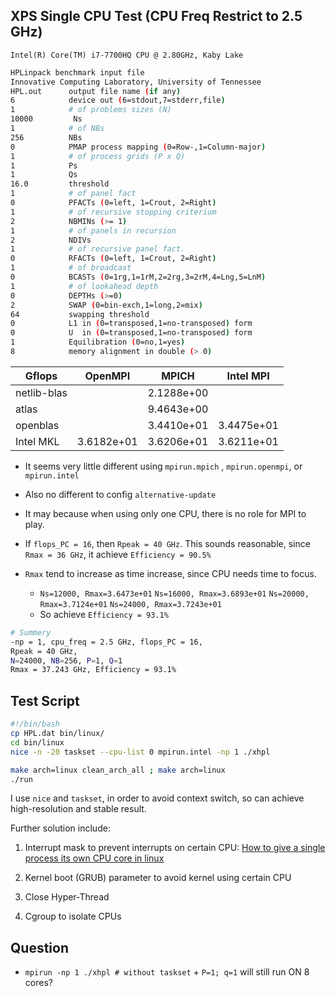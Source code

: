 ## XPS Single CPU Test (CPU Freq Restrict to 2.5 GHz)

`Intel(R) Core(TM) i7-7700HQ CPU @ 2.80GHz, Kaby Lake`

```bash
HPLinpack benchmark input file
Innovative Computing Laboratory, University of Tennessee
HPL.out      output file name (if any)
6            device out (6=stdout,7=stderr,file)
1            # of problems sizes (N)
10000         Ns
1            # of NBs
256          NBs
0            PMAP process mapping (0=Row-,1=Column-major)
1            # of process grids (P x Q)
1            Ps
1            Qs
16.0         threshold
1            # of panel fact
0            PFACTs (0=left, 1=Crout, 2=Right)
1            # of recursive stopping criterium
2            NBMINs (>= 1)
1            # of panels in recursion
2            NDIVs
1            # of recursive panel fact.
0            RFACTs (0=left, 1=Crout, 2=Right)
1            # of broadcast
0            BCASTs (0=1rg,1=1rM,2=2rg,3=2rM,4=Lng,5=LnM)
1            # of lookahead depth
0            DEPTHs (>=0)
2            SWAP (0=bin-exch,1=long,2=mix)
64           swapping threshold
0            L1 in (0=transposed,1=no-transposed) form
0            U  in (0=transposed,1=no-transposed) form
1            Equilibration (0=no,1=yes)
8            memory alignment in double (> 0)
```



| Gflops      | OpenMPI    | MPICH      | Intel MPI  |
| ----------- | ---------- | ---------- | ---------- |
| netlib-blas |            | 2.1288e+00 |            |
| atlas       |            | 9.4643e+00 |            |
| openblas    |            | 3.4410e+01 | 3.4475e+01 |
| Intel MKL   | 3.6182e+01 | 3.6206e+01 | 3.6211e+01 |

* It seems very little different using `mpirun.mpich` , `mpirun.openmpi`, or `mpirun.intel`
* Also no different to config `alternative-update`

* It may because when using only one CPU, there is no role for MPI to play.

* If `flops_PC = 16`, then `Rpeak = 40 GHz`. This sounds reasonable, since `Rmax = 36 GHz`, it achieve `Efficiency = 90.5%`

* `Rmax` tend to increase as time increase, since CPU needs time to focus.
    * `Ns=12000, Rmax=3.6473e+01`  `Ns=16000, Rmax=3.6893e+01`  `Ns=20000, Rmax=3.7124e+01`  `Ns=24000, Rmax=3.7243e+01`
    * So achieve `Efficiency = 93.1%`

```bash
# Summery
-np = 1, cpu_freq = 2.5 GHz, flops_PC = 16,
Rpeak = 40 GHz, 
N=24000, NB=256, P=1, Q=1
Rmax = 37.243 GHz, Efficiency = 93.1%
```



## Test Script

```bash
#!/bin/bash
cp HPL.dat bin/linux/
cd bin/linux
nice -n -20 taskset --cpu-list 0 mpirun.intel -np 1 ./xhpl
```

```bash
make arch=linux clean_arch_all ; make arch=linux
./run
```

I use `nice` and `taskset`, in order to avoid context switch, so can achieve high-resolution and stable result.

Further solution include: 

1. Interrupt mask to prevent interrupts on certain CPU: [How to give a single process its own CPU core in linux](http://www.hydrogen18.com/blog/howto-give-a-single-process-its-own-cpu-core-in-linux.html)

2. Kernel boot (GRUB) parameter to avoid kernel using certain CPU

3. Close Hyper-Thread

4. Cgroup to isolate CPUs





## Question

* `mpirun -np 1 ./xhpl # without taskset` + `P=1; q=1` will still run ON 8 cores?




